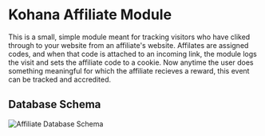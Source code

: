 Kohana Affiliate Module
=======================

This is a small, simple module meant for tracking visitors who have cliked 
through to your website from an affiliate's website. Affilates are assigned
codes, and when that code is attached to an incoming link, the module logs
the visit and sets the affiliate code to a cookie. Now anytime the user does
something meaningful for which the affiliate recieves a reward, this event
can be tracked and accredited.

## Database Schema

![Affiliate Database Schema](http://yuml.me/diagram/scruffy/class/[affiliates|id;slug;name;code;life]one->many[affiliate_hits|id;affiliate_id;timestamp;target;])